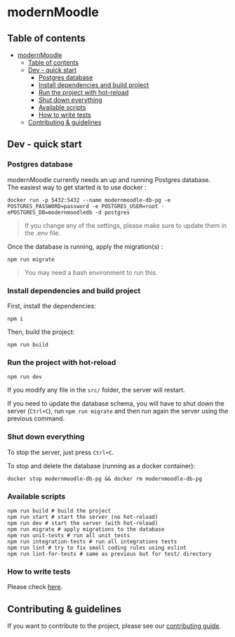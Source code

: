 # modernMoodle

## Table of contents
- [modernMoodle](#modernmoodle)
  - [Table of contents](#table-of-contents)
  - [Dev - quick start](#dev---quick-start)
    - [Postgres database](#postgres-database)
    - [Install dependencies and build project](#install-dependencies-and-build-project)
    - [Run the project with hot-reload](#run-the-project-with-hot-reload)
    - [Shut down everything](#shut-down-everything)
    - [Available scripts](#available-scripts)
    - [How to write tests](#how-to-write-tests)
  - [Contributing & guidelines](#contributing-&-guidelines)


## Dev - quick start
### Postgres database
modernMoodle currently needs an up and running Postgres database.  
The easiest way to get started is to use docker :
```shell
docker run -p 5432:5432 --name modernmoodle-db-pg -e POSTGRES_PASSWORD=password -e POSTGRES_USER=root -ePOSTGRES_DB=modernmoodledb -d postgres
```
> If you change any of the settings, please make sure to update them in the .env file.
  
Once the database is running, apply the migration(s) :
```shell
npm run migrate
```
> You may need a bash environment to run this.

### Install dependencies and build project
First, install the dependencies:
```shell
npm i
```
  
Then, build the project:
```shell
npm run build
```

### Run the project with hot-reload
```shell
npm run dev
```
If you modify any file in the `src/` folder, the server will restart.  
  
If you need to update the database schema, you will have to shut down the server (`Ctrl+C`), run `npm run migrate` and then run again the server using the previous command.

### Shut down everything
To stop the server, just press `Ctrl+C`.
  
To stop and delete the database (running as a docker container):
```shell
docker stop modernmoodle-db-pg && docker rm modernmoodle-db-pg
```

### Available scripts
```shell
npm run build # build the project
npm run start # start the server (no hot-reload)
npm run dev # start the server (with hot-reload)
npm run migrate # apply migrations to the database
npm run unit-tests # run all unit tests
npm run integration-tests # run all integrations tests
npm run lint # try to fix small coding rules using eslint
npm run lint-for-tests # same as previous but for test/ directory
```

### How to write tests
Please check [here](./documentation/contributing.md).

## Contributing & guidelines

If you want to contribute to the project, please see our [contributing guide](./documentation/contributing.md).